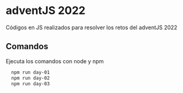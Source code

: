 # adventJS 2022 

Códigos en JS realizados para resolver los retos del adventJS 2022

## Comandos

Ejecuta los comandos con node y npm

```bash
  npm run day-01
  npm run day-02
  npm run day-03
```